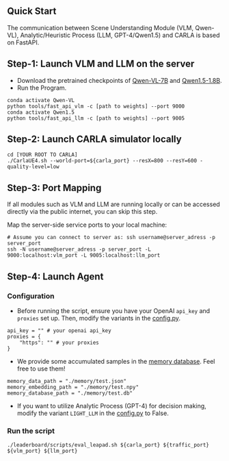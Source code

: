 ## Quick Start
The communication between Scene Understanding Module (VLM, Qwen-VL), Analytic/Heuristic Process (LLM, GPT-4/Qwen1.5) and CARLA is based on FastAPI.
## Step-1: Launch VLM and LLM on the server
* Download the pretrained checkpoints of [Qwen-VL-7B](https://huggingface.co/Jianbiao/qwenvl-7b-scene-understanding) and [Qwen1.5-1.8B](https://huggingface.co/jianbiao/qwen1.5-decision).
* Run the Program.
```
conda activate Qwen-VL
python tools/fast_api_vlm -c [path to weights] --port 9000
conda activate Qwen1.5
python tools/fast_api_llm -c [path to weights] --port 9005
```

## Step-2: Launch CARLA simulator locally
```
cd [YOUR ROOT TO CARLA]
./CarlaUE4.sh --world-port=${carla_port} --resX=800 --resY=600 -quality-level=low
```
## Step-3: Port Mapping
If all modules such as VLM and LLM are running locally or can be accessed directly via the public internet, you can skip this step.

Map the server-side service ports to your local machine:
```
# Assume you can connect to server as: ssh username@server_adress -p server_port
ssh -N username@server_adress -p server_port -L 9000:localhost:vlm_port -L 9005:localhost:llm_port

```


## Step-4: Launch Agent
### Configuration

* Before running the script, ensure you have your OpenAI `api_key` and `proxies` set up. Then, modify the variants in the [config.py](../team_code/config.py).
```
api_key = "" # your openai api_key 
proxies = {
    "https": "" # your proxies
}
```
* We provide some accumulated samples in the [memory database](../memory/). Feel free to use them! 
```
memory_data_path = "./memory/test.json"
memory_embedding_path = "./memory/test.npy"
memory_database_path = "./memory/test.db"
```

* If you want to utilize Analytic Process (GPT-4) for decision making, modify the variant `LIGHT_LLM` in the [config.py](../team_code/config.py) to False.

### Run the script
```
./leaderboard/scripts/eval_leapad.sh ${carla_port} ${traffic_port} ${vlm_port} ${llm_port}
```

